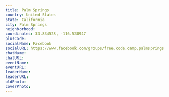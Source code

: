```yaml
---
title: Palm Springs
country: United States
state: California
city: Palm Springs
neighborhood: 
coordinates: 33.834528, -116.538947
plusCode:
socialName: Facebook
socialURL: https://www.facebook.com/groups/free.code.camp.palmsprings
chatName:
chatURL:
eventName:
eventURL:
leaderName:
leaderURL:
oldPhoto: 
coverPhoto:
---
```

